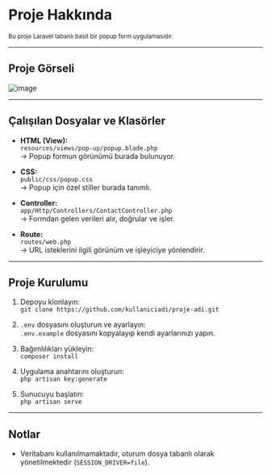 # Proje Hakkında

<small>Bu proje Laravel tabanlı basit bir popup form uygulamasıdır.</small>

---
## Proje Görseli
![image](https://github.com/user-attachments/assets/176dcbbf-354e-46be-8e1b-df64353d068f)

---

## Çalışılan Dosyalar ve Klasörler

- **HTML (View):**  
  `resources/views/pop-up/popup.blade.php`  
  → Popup formun görünümü burada bulunuyor.

- **CSS:**  
  `public/css/popup.css`  
  → Popup için özel stiller burada tanımlı.

- **Controller:**  
  `app/Http/Controllers/ContactController.php`  
  →  Formdan gelen verileri alır, doğrular ve işler.

- **Route:**  
  `routes/web.php`  
  → URL isteklerini ilgili görünüm ve işleyiciye yönlendirir.

---

## Proje Kurulumu

1. Depoyu klonlayın:  
   `git clone https://github.com/kullaniciadi/proje-adi.git`

2. `.env` dosyasını oluşturun ve ayarlayın:  
   `.env.example` dosyasını kopyalayıp kendi ayarlarınızı yapın.

3. Bağımlılıkları yükleyin:  
   `composer install`

4. Uygulama anahtarını oluşturun:  
   `php artisan key:generate`

5. Sunucuyu başlatın:  
   `php artisan serve`

---

## Notlar

- Veritabanı kullanılmamaktadır, oturum dosya tabanlı olarak yönetilmektedir (`SESSION_DRIVER=file`).


